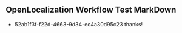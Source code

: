 ## OpenLocalization Workflow Test MarkDown
* 52ab1f3f-f22d-4663-9d34-ec4a30d95c23 thanks!

<!--HONumber=Jul16_HO2-->


